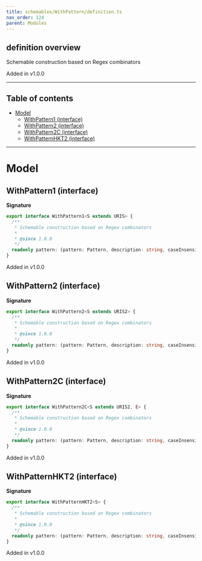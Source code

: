```yaml
---
title: schemables/WithPattern/definition.ts
nav_order: 124
parent: Modules
---
```


## definition overview

Schemable construction based on Regex combinators

Added in v1.0.0

---

<h2 class="text-delta">Table of contents</h2>

- [Model](#model)
  - [WithPattern1 (interface)](#withpattern1-interface)
  - [WithPattern2 (interface)](#withpattern2-interface)
  - [WithPattern2C (interface)](#withpattern2c-interface)
  - [WithPatternHKT2 (interface)](#withpatternhkt2-interface)

---

# Model

## WithPattern1 (interface)

**Signature**

```ts
export interface WithPattern1<S extends URIS> {
  /**
   * Schemable construction based on Regex combinators
   *
   * @since 1.0.0
   */
  readonly pattern: (pattern: Pattern, description: string, caseInsensitive?: boolean) => Kind<S, string>
}
```

Added in v1.0.0

## WithPattern2 (interface)

**Signature**

```ts
export interface WithPattern2<S extends URIS2> {
  /**
   * Schemable construction based on Regex combinators
   *
   * @since 1.0.0
   */
  readonly pattern: (pattern: Pattern, description: string, caseInsensitive?: boolean) => Kind2<S, string, string>
}
```

Added in v1.0.0

## WithPattern2C (interface)

**Signature**

```ts
export interface WithPattern2C<S extends URIS2, E> {
  /**
   * Schemable construction based on Regex combinators
   *
   * @since 1.0.0
   */
  readonly pattern: (pattern: Pattern, description: string, caseInsensitive?: boolean) => Kind2<S, E, string>
}
```

Added in v1.0.0

## WithPatternHKT2 (interface)

**Signature**

```ts
export interface WithPatternHKT2<S> {
  /**
   * Schemable construction based on Regex combinators
   *
   * @since 1.0.0
   */
  readonly pattern: (pattern: Pattern, description: string, caseInsensitive?: boolean) => HKT2<S, string, string>
}
```

Added in v1.0.0
